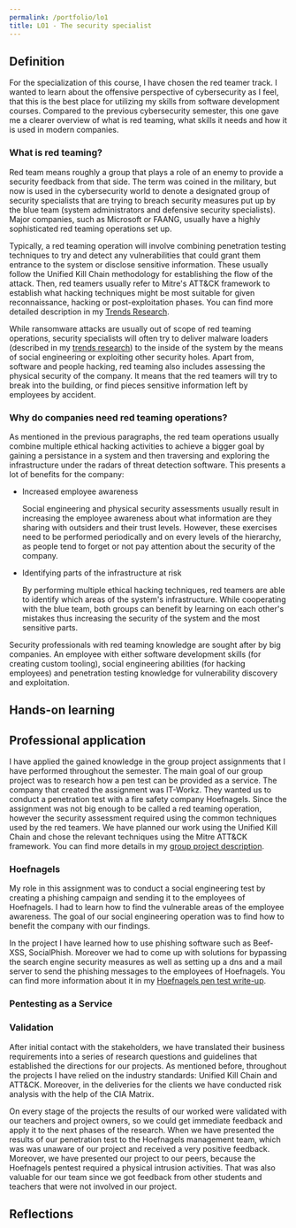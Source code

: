 ```yaml
---
permalink: /portfolio/lo1
title: LO1 - The security specialist
---
```


## Definition

For the specialization of this course, I have chosen the red teamer track. I wanted to learn about the offensive perspective of cybersecurity as I feel,
that this is the best place for utilizing my skills from software development courses. Compared to the previous cybersecurity semester, this one gave me
a clearer overview of what is red teaming, what skills it needs and how it is used in modern companies.

### What is red teaming?

Red team means roughly a group that plays a role of an enemy to provide a security feedback from that side. The term was coined in the military, but now
is used in the cybersecurity world to denote a designated group of security specialists that are trying to breach security measures put up by the blue team
(system administrators and defensive security specialists). Major companies, such as Microsoft or FAANG, usually have a highly sophisticated red teaming
operations set up.

Typically, a red teaming operation will involve combining penetration testing techniques to try and detect any vulnerabilities that could grant them entrance
to the system or disclose sensitive information. These usually follow the Unified Kill Chain methodology for establishing the flow of the attack. Then, red
teamers usually refer to Mitre's ATT&CK framework to establish what hacking techniques might be most suitable for given reconnaissance, hacking or
post-exploitation phases. You can find more detailed description in my
[Trends Research](https://malpa222.github.io/portfolio/redt/trends#what-standards-and-methodologies-are-used-in-red-teaming-by-cybersecurity-companies).

While ransomware attacks are usually out of scope of red teaming operations, security specialists will often try to deliver malware loaders (described in
my [trends research](https://malpa222.github.io/portfolio/redt/trends#what-kind-of-malware-is-on-the-rise-right-now)) to the inside of the
system by the means of social engineering or exploiting other security holes. Apart from, software and people hacking, red teaming also includes assessing
the physical security of the company. It means that the red teamers will try to break into the building, or find pieces sensitive information left by
employees by accident.

### Why do companies need red teaming operations?

As mentioned in the previous paragraphs, the red team operations usually combine multiple ethical hacking activities to achieve a bigger goal by gaining
a persistance in a system and then traversing and exploring the infrastructure under the radars of threat detection software. This presents a lot of
benefits for the company:

- Increased employee awareness

    Social engineering and physical security assessments usually result in increasing the employee awareness about what information are they sharing with
    outsiders and their trust levels. However, these exercises need to be performed periodically and on every levels of the hierarchy, as people tend to
    forget or not pay attention about the security of the company.

- Identifying parts of the infrastructure at risk

    By performing multiple ethical hacking techniques, red teamers are able to identify which areas of the system's infrastructure. While cooperating
    with the blue team, both groups can benefit by learning on each other's mistakes thus increasing the security of the system and the most
    sensitive parts.

Security professionals with red teaming knowledge are sought after by big companies. An employee with either software development skills (for creating custom
tooling), social engineering abilities (for hacking employees) and penetration testing knowledge for vulnerability discovery and exploitation.

## Hands-on learning

## Professional application

I have applied the gained knowledge in the group project assignments that I have performed throughout the semester. The main goal of our group project was
to research how a pen test can be provided as a service. The company that created the assignment was IT-Workz. They wanted us to conduct a penetration test
with a fire safety company Hoefnagels. Since the assignment was not big enough to be called a red teaming operation, however the security assessment required
using the common techniques used by the red teamers. We have planned our work using the Unified Kill Chain and chose the relevant techniques using the Mitre
ATT&CK framework. You can find more details in my [group project description](https://malpa222.github.io/portfolio/group/description).

### Hoefnagels

My role in this assignment was to conduct a social engineering test by creating a phishing campaign and sending it to the employees of Hoefnagels. I had to
learn how to find the vulnerable areas of the employee awareness. The goal of our social engineering operation was to find how to benefit the company with
our findings.

In the project I have learned how to use phishing software such as Beef-XSS, SocialPhish. Moreover we had to come up with solutions for bypassing the
search engine security measures as well as setting up a dns and a mail server to send the phishing messages to the employees of Hoefnagels. You can find
more information about it in my [Hoefnagels pen test write-up](https://malpa222.github.io/portfolio/group/phishing).

### Pentesting as a Service

### Validation

After initial contact with the stakeholders, we have translated their business requirements into a series of research questions and guidelines that
established the directions for our projects. As mentioned before, throughout the projects I have relied on the industry standards: Unified Kill Chain
and ATT&CK. Moreover, in the deliveries for the clients we have conducted risk analysis with the help of the CIA Matrix.

On every stage of the projects the results of our worked were validated with our teachers and project owners, so we could get immediate feedback and
apply it to the next phases of the research. When we have presented the results of our penetration test to the Hoefnagels management team, which
was was unaware of our project and received a very positive feedback. Moreover, we have presented our project to our peers, because the Hoefnagels
pentest required a physical intrusion activities. That was also valuable for our team since we got feedback from other students and teachers that
were not involved in our project.

## Reflections
